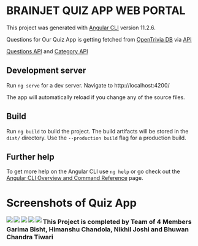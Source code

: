 # BRAINJET QUIZ APP WEB PORTAL 

This project was generated with [Angular CLI](https://github.com/angular/angular-cli) version 11.2.6.

Questions for Our Quiz App is getting fetched from [OpenTrivia DB](https://opentdb.com/) via [API](https://opentdb.com/api.php?amount=10&type=multiple)

[Questions API](https://opentdb.com/api.php?amount=10&type=multiple) and [Category API](https://opentdb.com/api_category.php')


## Development server

Run `ng serve` for a dev server. Navigate to http://localhost:4200/ 

The app will automatically reload if you change any of the source files.

## Build

Run `ng build` to build the project. The build artifacts will be stored in the `dist/` directory. Use the `--production build` flag for a production build.


## Further help

To get more help on the Angular CLI use `ng help` or go check out the [Angular CLI Overview and Command Reference](https://angular.io/cli) page.


# Screenshots of Quiz App

<img align="left" src="https://github.com/himanshuchandola/GEHU-QUIZ-PORTAL/blob/main/screenshots/img4.png?raw=true "/>
<img align="left" src="https://github.com/himanshuchandola/GEHU-QUIZ-PORTAL/blob/main/screenshots/img1.png?raw=true"/>
<img align="left" src="https://github.com/himanshuchandola/GEHU-QUIZ-PORTAL/blob/main/screenshots/img2.png?raw=true"/>
<img align="left" src="https://github.com/himanshuchandola/GEHU-QUIZ-PORTAL/blob/main/screenshots/img5.png?raw=true"/>
<img align="left" src="https://github.com/himanshuchandola/GEHU-QUIZ-PORTAL/blob/main/screenshots/img3.png?raw=true"/>



### This Project is completed by Team of 4 Members Garima Bisht, Himanshu Chandola, Nikhil Joshi and Bhuwan Chandra Tiwari
